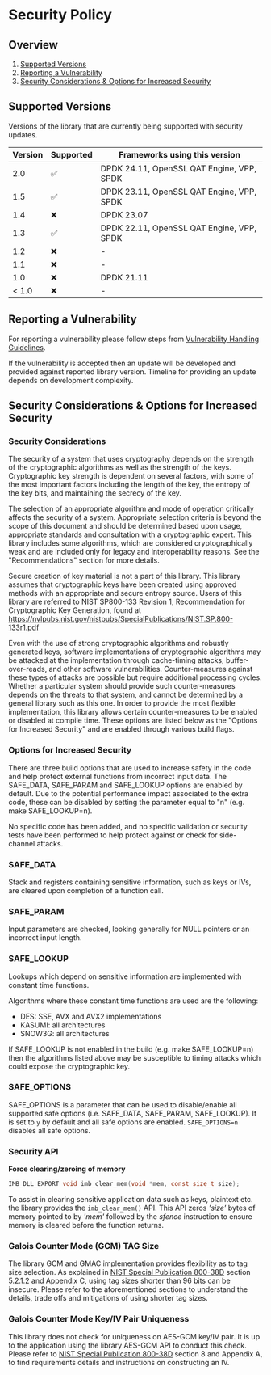 # Security Policy

## Overview

1. [Supported Versions](https://github.com/intel/intel-ipsec-mb/blob/main/SECURITY.md#supported-versions)
2. [Reporting a Vulnerability](https://github.com/intel/intel-ipsec-mb/blob/main/SECURITY.md#reporting-a-vulnerability)
3. [Security Considerations & Options for Increased Security](https://github.com/intel/intel-ipsec-mb/blob/main/SECURITY.md#security-considerations--options-for-increased-security)

## Supported Versions

Versions of the library that are currently being supported with security updates.

| Version | Supported          | Frameworks using this version             |
| ------- | ------------------ | ----------------------------------------- |
| 2.0     | :white_check_mark: | DPDK 24.11, OpenSSL QAT Engine, VPP, SPDK |
| 1.5     | :white_check_mark: | DPDK 23.11, OpenSSL QAT Engine, VPP, SPDK |
| 1.4     | :x:                | DPDK 23.07                                |
| 1.3     | :white_check_mark: | DPDK 22.11, OpenSSL QAT Engine, VPP, SPDK |
| 1.2     | :x:                | -                                         |
| 1.1     | :x:                | -                                         |
| 1.0     | :x:                | DPDK 21.11                                |
| < 1.0   | :x:                | -                                         |

## Reporting a Vulnerability

For reporting a vulnerability please follow steps from [Vulnerability Handling Guidelines](https://www.intel.com/content/www/us/en/security-center/vulnerability-handling-guidelines.html).

If the vulnerability is accepted then an update will be developed and provided against reported library version.
Timeline for providing an update depends on development complexity.

## Security Considerations & Options for Increased Security

### Security Considerations
The security of a system that uses cryptography depends on the strength of
the cryptographic algorithms as well as the strength of the keys.
Cryptographic key strength is dependent on several factors, with some of the
most important factors including the length of the key, the entropy of the key
bits, and maintaining the secrecy of the key.

The selection of an appropriate algorithm and mode of operation critically
affects the security of a system. Appropriate selection criteria is beyond the
scope of this document and should be determined based upon usage, appropriate
standards and consultation with a cryptographic expert. This library includes some
algorithms, which are considered cryptographically weak and are included only
for legacy and interoperability reasons. See the "Recommendations" section for
more details.

Secure creation of key material is not a part of this library. This library
assumes that cryptographic keys have been created using approved methods with
an appropriate and secure entropy source. Users of this library are
referred to NIST SP800-133 Revision 1, Recommendation for Cryptographic Key
Generation, found at https://nvlpubs.nist.gov/nistpubs/SpecialPublications/NIST.SP.800-133r1.pdf

Even with the use of strong cryptographic algorithms and robustly generated
keys, software implementations of cryptographic algorithms may be attacked
at the implementation through cache-timing attacks, buffer-over-reads, and
other software vulnerabilities. Counter-measures against these types of
attacks are possible but require additional processing cycles. Whether a
particular system should provide such counter-measures depends on the threats
to that system, and cannot be determined by a general library such as this
one. In order to provide the most flexible implementation, this library allows
certain counter-measures to be enabled or disabled at compile time. These
options are listed below as the "Options for Increased Security" and are
enabled through various build flags.

### Options for Increased Security

There are three build options that are used to increase safety in
the code and help protect external functions from incorrect input data.
The SAFE_DATA, SAFE_PARAM and SAFE_LOOKUP options are enabled by default.
Due to the potential performance impact associated to the extra code, these
can be disabled by setting the parameter equal to "n" (e.g. make SAFE_LOOKUP=n).

No specific code has been added, and no specific validation or security
tests have been performed to help protect against or check for side-channel
attacks.

### SAFE_DATA

Stack and registers containing sensitive information, such as keys or IVs, are
cleared upon completion of a function call.

### SAFE_PARAM

Input parameters are checked, looking generally for NULL pointers or an 
incorrect input length.

### SAFE_LOOKUP

Lookups which depend on sensitive information are implemented with constant
time functions.

Algorithms where these constant time functions are used are the following:  
- DES: SSE, AVX and AVX2 implementations  
- KASUMI: all architectures  
- SNOW3G: all architectures  

If SAFE_LOOKUP is not enabled in the build (e.g. make SAFE_LOOKUP=n) then the
algorithms listed above may be susceptible to timing attacks which could expose
the cryptographic key.

### SAFE_OPTIONS

SAFE_OPTIONS is a parameter that can be used to disable/enable
all supported safe options (i.e. SAFE_DATA, SAFE_PARAM, SAFE_LOOKUP).
It is set to `y` by default and all safe options are enabled.
`SAFE_OPTIONS=n` disables all safe options.

### Security API

**Force clearing/zeroing of memory**
```c
IMB_DLL_EXPORT void imb_clear_mem(void *mem, const size_t size);
```
To assist in clearing sensitive application data such as keys, plaintext etc.
the library provides the `imb_clear_mem()` API. This API zeros _'size'_ bytes
of memory pointed to by _'mem'_ followed by the _sfence_ instruction to
ensure memory is cleared before the function returns.

### Galois Counter Mode (GCM) TAG Size

The library GCM and GMAC implementation provides flexibility as to tag size selection.
As explained in [NIST Special Publication 800-38D](https://csrc.nist.gov/publications/detail/sp/800-38d/final) section 5.2.1.2 and Appendix C, using tag sizes shorter than 96 bits can be insecure.
Please refer to the aforementioned sections to understand the details, trade offs and mitigations of using shorter tag sizes.

### Galois Counter Mode Key/IV Pair Uniqueness

This library does not check for uniqueness on AES-GCM key/IV pair.
It is up to the application using the library AES-GCM API to conduct this check.
Please refer to [NIST Special Publication 800-38D](https://csrc.nist.gov/publications/detail/sp/800-38d/final) section 8 and Appendix A, to find requirements details and instructions on constructing an IV.
